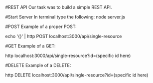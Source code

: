 #REST API
Our task was to build a simple REST API.

#Start Server
In terminal type the following: node server.js

#POST
Example of a proper POST:

echo '{}' | http POST localhost:3000/api/single-resource

#GET
Example of a GET:

http localhost:3000/api/single-resource?id=(specific id here)

#DELETE
Example of a DELETE:

http DELETE localhost:3000/api/single-resource?id=(specific id here)

